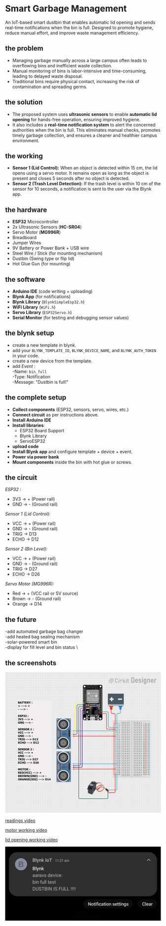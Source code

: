 
# **Smart Garbage Management**

An IoT-based smart dustbin that enables automatic lid opening and sends real-time notifications when the bin is full. Designed to promote hygiene, reduce manual effort, and improve waste management efficiency.

## **the problem**

- Managing garbage manually across a large campus often leads to overflowing bins and inefficient waste collection.
- Manual monitoring of bins is labor-intensive and time-consuming, leading to delayed waste disposal.
- Traditional bins require physical contact, increasing the risk of contamination and spreading germs.


## **the solution**

- The proposed system uses **ultrasonic sensors** to enable **automatic lid opening** for hands-free operation, ensuring improved hygiene. 
- It also includes a **real-time notification system** to alert the concerned authorities when the bin is full.
This eliminates manual checks, promotes timely garbage collection, and ensures a cleaner and healthier campus environment.

## **the working**

- **Sensor 1 (Lid Control):** When an object is detected within 15 cm, the lid opens using a servo motor. It remains open as long as the object is present and closes 5 seconds after no object is detected.
- **Sensor 2 (Trash Level Detection):** If the trash level is within 10 cm of the sensor for 10 seconds, a notification is sent to the user via the Blynk app.

## **the hardware**

- **ESP32** Microcontroller
- 2x Ultrasonic Sensors (**HC-SR04**)
- Servo Motor (**MG996R**)
- Breadboard
- Jumper Wires
- 9V Battery or Power Bank + USB wire
- Steel Wire / Stick (for mounting mechanism)
- Dustbin (Swing type or flip lid)
- Hot Glue Gun (for mounting)

## **the software**

- **Arduino IDE** (code writing + uploading)
- **Blynk App** (for notifications)
- **Blynk Library** (`BlynkSimpleEsp32.h`)
- **WiFi Library** (`WiFi.h`)
- **Servo Library** (`ESP32Servo.h`)
- **Serial Monitor** (for testing and debugging sensor values)


## **the blynk setup**

- create a new template in blynk.
- add your `BLYNK_TEMPLATE_ID`, `BLYNK_DEVICE_NAME`, and `BLYNK_AUTH_TOKEN` in your code.
- create a new device from the template.
- add *Event* : \
   -Name: `bin_full` \
   -Type: Notification \
   -Message: "Dustbin is full!" 

## **the complete setup**

- **Collect components** (ESP32, sensors, servo, wires, etc.)
- **Connect circuit** as per instructions above.
- **Install Arduino IDE**
- **Install libraries**:
   - ESP32 Board Support
   - Blynk Library
   - ServoESP32
- **upload code**
- **Install Blynk app** and configure template + device + event.
- **Power via power bank**
- **Mount components** inside the bin with hot glue or screws.


## **the circuit**
*ESP32 :*
  - 3V3  → + (Power rail)
  - GND  → - (Ground rail)

*Sensor 1 (Lid Control):*
  - VCC  → + (Power rail)
  - GND  → - (Ground rail)
  - TRIG → D13
  - ECHO → D12

*Sensor 2 (Bin Level):*
  - VCC  → + (Power rail)
  - GND  → - (Ground rail)
  - TRIG → D27
  - ECHO → D26

*Servo Motor (MG996R):*
  - Red    → + (VCC rail or 5V source)
  - Brown  → - (Ground rail)
  - Orange → D14




## **the future**

-add automated garbage bag changer \
-add heated bag sealing mechanism \
-solar-powered smart bin \
-display for fill level and bin status \


## **the screenshots**

![cct diagram](assets/circuit_image.png)

[readings video](assets/readings.mp4)

[motor working video](assets/motor.mp4)

[lid opening working video](assets/working.mp4)

![notifications](assets/notifications.jpg)


